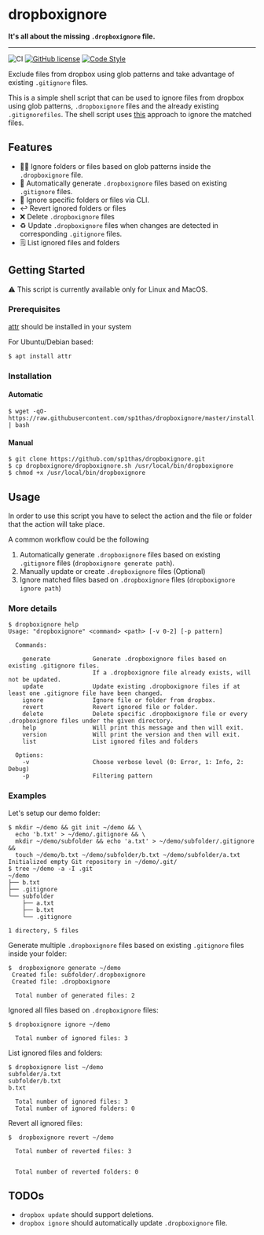 # dropboxignore

**It's all about the missing `.dropboxignore` file.**

---

![CI](https://github.com/sp1thas/dropboxignore/workflows/CI/badge.svg) [![GitHub license](https://img.shields.io/github/license/sp1thas/dropboxignore)](https://github.com/sp1thas/dropboxignore/blob/master/LICENSE) [![Code Style](https://img.shields.io/badge/code%20style-google-%234285F4)](https://github.com/google/styleguide)

Exclude files from dropbox using glob patterns and take advantage of existing `.gitignore` files.

This is a simple shell script that can be used to ignore files from dropbox using glob patterns, `.dropboxignore` files and the already existing `.gitignorefiles`. The shell script uses [this](https://help.dropbox.com/files-folders/restore-delete/ignored-files) approach to ignore the matched files.

## Features

 - 🤚🏿 Ignore folders or files based on glob patterns inside the `.dropboxignore` file.
 - 📝 Automatically generate `.dropboxignore` files based on existing `.gitignore` files.
 - 🔬 Ignore specific folders or files via CLI.
 - ↩ Revert ignored folders or files
 - ❌ Delete `.dropboxignore` files
 - ♻️ Update `.dropboxignore` files when changes are detected in corresponding `.gitignore` files.
 - 🗒 List ignored files and folders

## Getting Started

⚠️ This script is currently available only for Linux and MacOS.

### Prerequisites

[attr](https://man7.org/linux/man-pages/man1/attr.1.html) should be installed in your system

For Ubuntu/Debian based:
```shell
$ apt install attr
```

### Installation
#### Automatic
```shell
$ wget -qO- https://raw.githubusercontent.com/sp1thas/dropboxignore/master/install.sh | bash
```

#### Manual
```shell
$ git clone https://github.com/sp1thas/dropboxignore.git
$ cp dropboxignore/dropboxignore.sh /usr/local/bin/dropboxignore
$ chmod +x /usr/local/bin/dropboxignore
```

## Usage

In order to use this script you have to select the action and the file or folder that the action will take place.

A common workflow could be the following

 1. Automatically generate `.dropboxignore` files based on existing `.gitignore` files (`dropboxignore generate path`).
 2. Manually update or create `.dropboxignore` files (Optional)
 3. Ignore matched files based on `.dropboxignore` files (`dropboxignore ignore path`)

### More details

```shell
$ dropboxignore help
Usage: "dropboxignore" <command> <path> [-v 0-2] [-p pattern]

  Commands:

    generate            Generate .dropboxignore files based on existing .gitignore files.
                        If a .dropboxignore file already exists, will not be updated.
    update              Update existing .dropboxignore files if at least one .gitignore file have been changed.
    ignore              Ignore file or folder from dropbox.
    revert              Revert ignored file or folder.
    delete              Delete specific .dropboxignore file or every .dropboxignore files under the given directory.
    help                Will print this message and then will exit.
    version             Will print the version and then will exit.
    list                List ignored files and folders

  Options:
    -v                  Choose verbose level (0: Error, 1: Info, 2: Debug)
    -p                  Filtering pattern

```

### Examples

Let's setup our demo folder:
```shell
$ mkdir ~/demo && git init ~/demo && \
  echo 'b.txt' > ~/demo/.gitignore && \
  mkdir ~/demo/subfolder && echo 'a.txt' > ~/demo/subfolder/.gitignore &&
  touch ~/demo/b.txt ~/demo/subfolder/b.txt ~/demo/subfolder/a.txt
Initialized empty Git repository in ~/demo/.git/
$ tree ~/demo -a -I .git
~/demo
├── b.txt
├── .gitignore
└── subfolder
    ├── a.txt
    ├── b.txt
    └── .gitignore

1 directory, 5 files
```

Generate multiple `.dropboxignore` files based on existing `.gitignore` files inside your folder:

```shell
$  dropboxignore generate ~/demo
 Created file: subfolder/.dropboxignore
 Created file: .dropboxignore

  Total number of generated files: 2

```

Ignored all files based on `.dropboxignore` files:

```shell
$ dropboxignore ignore ~/demo

  Total number of ignored files: 3

```

List ignored files and folders:
```shell
$ dropboxignore list ~/demo
subfolder/a.txt
subfolder/b.txt
b.txt

  Total number of ignored files: 3
  Total number of ignored folders: 0

```

Revert all ignored files:

```shell
$  dropboxignore revert ~/demo

  Total number of reverted files: 3


  Total number of reverted folders: 0

```

## TODOs

 - `dropbox update` should support deletions.
 - `dropbox ignore` should automatically update `.dropboxignore` file.
